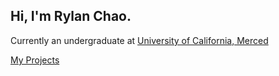 ## Hi, I'm Rylan Chao.

Currently an undergraduate at [University of California, Merced](https://www.ucmerced.edu)

[My Projects](rychao.github.io/my-projects/)
